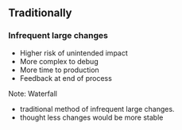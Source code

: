 ## Traditionally

### Infrequent large changes

* Higher risk of unintended impact
* More complex to debug
* More time to production
* Feedback at end of process

Note:
Waterfall
* traditional method of infrequent large changes.
* thought less changes would be more stable
